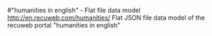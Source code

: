 #"humanities in english" - Flat file data model
http://en.recuweb.com/humanities/
Flat JSON file data model of the recuweb portal "humanities in english"
